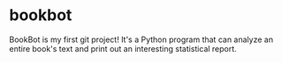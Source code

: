 # bookbot
BookBot is my first git project!
It's a Python program that can analyze an entire book's text and print out an interesting statistical report.